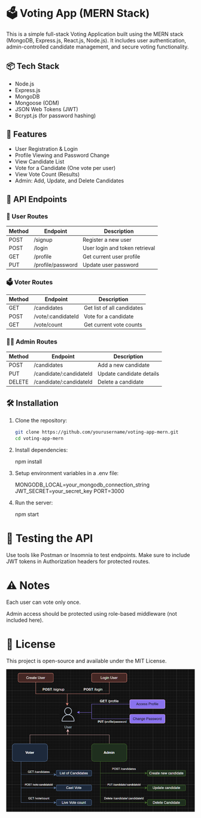 # 🗳️ Voting App (MERN Stack)

This is a simple full-stack Voting Application built using the MERN stack (MongoDB, Express.js, React.js, Node.js). It includes user authentication, admin-controlled candidate management, and secure voting functionality.

## 📦 Tech Stack

- Node.js
- Express.js
- MongoDB
- Mongoose (ODM)
- JSON Web Tokens (JWT)
- Bcrypt.js (for password hashing)

## 🚀 Features

- User Registration & Login
- Profile Viewing and Password Change
- View Candidate List
- Vote for a Candidate (One vote per user)
- View Vote Count (Results)
- Admin: Add, Update, and Delete Candidates

## 🧩 API Endpoints

### 🧑 User Routes

| Method | Endpoint          | Description                    |
| ------ | ----------------- | ------------------------------ |
| POST   | /signup           | Register a new user            |
| POST   | /login            | User login and token retrieval |
| GET    | /profile          | Get current user profile       |
| PUT    | /profile/password | Update user password           |

### 🗳️ Voter Routes

| Method | Endpoint           | Description                |
| ------ | ------------------ | -------------------------- |
| GET    | /candidates        | Get list of all candidates |
| POST   | /vote/:candidateId | Vote for a candidate       |
| GET    | /vote/count        | Get current vote counts    |

### 👨‍💼 Admin Routes

| Method | Endpoint                | Description              |
| ------ | ----------------------- | ------------------------ |
| POST   | /candidates             | Add a new candidate      |
| PUT    | /candidate/:candidateId | Update candidate details |
| DELETE | /candidate/:candidateId | Delete a candidate       |

## 🛠️ Installation

1. Clone the repository:

   ```bash
   git clone https://github.com/yourusername/voting-app-mern.git
   cd voting-app-mern

   ```

2. Install dependencies:

   npm install

3. Setup environment variables in a .env file:

   MONGODB_LOCAL=your_mongodb_connection_string
   JWT_SECRET=your_secret_key
   PORT=3000

4. Run the server:

   npm start

# 🧪 Testing the API

Use tools like Postman or Insomnia to test endpoints. Make sure to include JWT tokens in Authorization headers for protected routes.

# ⚠️ Notes

Each user can vote only once.

Admin access should be protected using role-based middleware (not included here).

# 📄 License

This project is open-source and available under the MIT License.

![App Flowchart](./Flowchart.png)
